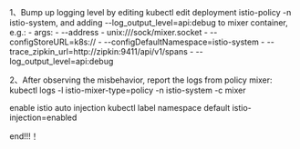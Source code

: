 
1、Bump up logging level by editing kubectl edit deployment istio-policy -n istio-system, and adding --log_output_level=api:debug to mixer container, e.g.:
      - args:
        - --address
        - unix:///sock/mixer.socket
        - --configStoreURL=k8s://
        - --configDefaultNamespace=istio-system
        - --trace_zipkin_url=http://zipkin:9411/api/v1/spans
        - --log_output_level=api:debug
        
2、After observing the misbehavior, report the logs from policy mixer: 
kubectl logs -l istio-mixer-type=policy -n istio-system -c mixer


enable istio auto injection
kubectl label namespace default istio-injection=enabled

end!!!！
